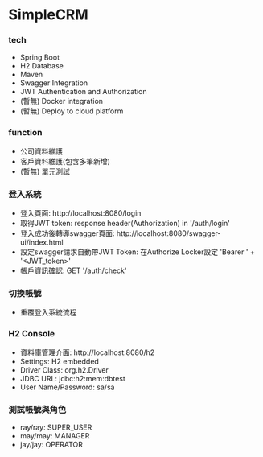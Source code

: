 # SimpleCRM
### tech
* Spring Boot
* H2 Database
* Maven
* Swagger Integration
* JWT Authentication and Authorization
* (暫無) Docker integration
* (暫無) Deploy to cloud platform

### function
* 公司資料維護
* 客戶資料維護(包含多筆新增)
* (暫無) 單元測試
  
### 登入系統
* 登入頁面: http://localhost:8080/login
* 取得JWT token:  response header(Authorization) in '/auth/login'
* 登入成功後轉導swagger頁面: http://localhost:8080/swagger-ui/index.html
* 設定swagger請求自動帶JWT Token: 在Authorize Locker設定 'Bearer ' + '<JWT_token>'
* 帳戶資訊確認: GET '/auth/check'

### 切換帳號
* 重覆登入系統流程  

### H2 Console
* 資料庫管理介面: http://localhost:8080/h2
* Settings: H2 embedded
* Driver Class: org.h2.Driver
* JDBC URL: jdbc:h2:mem:dbtest
* User Name/Password: sa/sa  

### 測試帳號與角色
* ray/ray: SUPER_USER
* may/may: MANAGER
* jay/jay: OPERATOR




